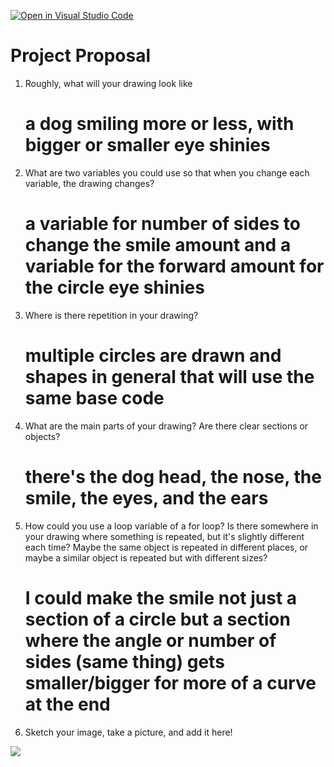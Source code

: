 [![Open in Visual Studio Code](https://classroom.github.com/assets/open-in-vscode-2e0aaae1b6195c2367325f4f02e2d04e9abb55f0b24a779b69b11b9e10269abc.svg)](https://classroom.github.com/online_ide?assignment_repo_id=20453691&assignment_repo_type=AssignmentRepo)
# Project Proposal

1. Roughly, what will your drawing look like

    # a dog smiling more or less, with bigger or smaller eye shinies

2. What are two variables you could use so that when you change each variable, the drawing changes?

    # a variable for number of sides to change the smile amount and a variable for the forward amount for the circle eye shinies 

3. Where is there repetition in your drawing?

    # multiple circles are drawn and shapes in general that will use the same base code

4. What are the main parts of your drawing? Are there clear sections or objects?

    # there's the dog head, the nose, the smile, the eyes, and the ears

5. How could you use a loop variable of a for loop? Is there somewhere in your drawing where something is repeated, but it's slightly different each time? Maybe the same object is repeated in different places, or maybe a similar object is repeated but with different sizes?

    # I could make the smile not just a section of a circle but a section where the angle or number of sides (same thing) gets smaller/bigger for more of a curve at the end

6. Sketch your image, take a picture, and add it here!

![](IMG_1887.jpg)
